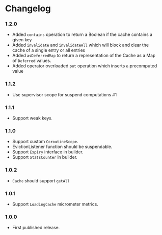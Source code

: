# Changelog

### 1.2.0

* Added `contains` operation to return a Boolean if the cache contains a given key
* Added `invalidate` and `invalidateAll` which will block and clear the cache of a single entry or all entries
* Added `asDeferredMap` to return a representation of the Cache as a Map of `Deferred` values.
* Added operator overloaded `put` operation which inserts a precomputed value

### 1.1.2

* Use supervisor scope for suspend computations #1

### 1.1.1

* Support weak keys.

### 1.1.0

* Support custom `CoroutineScope`.
* EvictionListener function should be suspendable.
* Support `Expiry` interface in builder.
* Support `StatsCounter` in builder.

### 1.0.2

* `Cache` should support `getAll`

### 1.0.1

* Support `LoadingCache` micrometer metrics.

### 1.0.0

* First published release.
